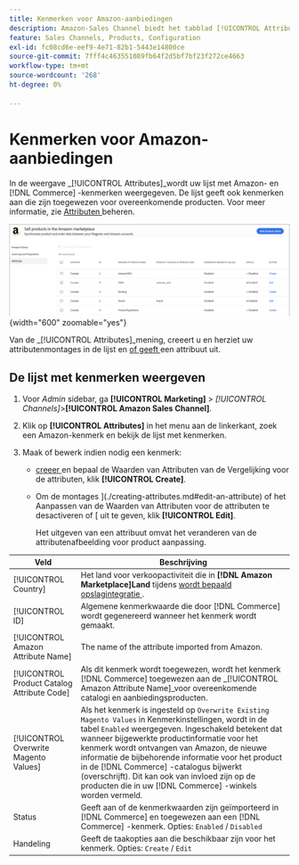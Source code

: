 ```yaml
---
title: Kenmerken voor Amazon-aanbiedingen
description: Amazon-Sales Channel biedt het tabblad [!UICONTROL Attributes] om de lijst met Amazon- en Commerce-kenmerken te controleren en na te gaan hoe deze worden toegewezen voor overeenkomende producten.
feature: Sales Channels, Products, Configuration
exl-id: fc08cd6e-eef9-4e71-82b1-5443e14800ce
source-git-commit: 7fff4c463551089fb64f2d5bf7bf23f272ce4663
workflow-type: tm+mt
source-wordcount: '268'
ht-degree: 0%

---
```


# Kenmerken voor Amazon-aanbiedingen

In de weergave _[!UICONTROL Attributes]_wordt uw lijst met Amazon- en [!DNL Commerce] -kenmerken weergegeven. De lijst geeft ook kenmerken aan die zijn toegewezen voor overeenkomende producten. Voor meer informatie, zie [ Attributen ](./managing-attributes.md) beheren.

![ mening van Attributen ](assets/amazon-attributes-view.png){width="600" zoomable="yes"}

Van de _[!UICONTROL Attributes]_mening, creeert u en herziet uw attributenmontages in de lijst en [ of geeft ](./creating-attributes.md) een attribuut uit.

## De lijst met kenmerken weergeven

1. Voor _Admin_ sidebar, ga **[!UICONTROL Marketing]** > _[!UICONTROL Channels]_>**[!UICONTROL Amazon Sales Channel]**.

1. Klik op **[!UICONTROL Attributes]** in het menu aan de linkerkant, zoek een Amazon-kenmerk en bekijk de lijst met kenmerken.

1. Maak of bewerk indien nodig een kenmerk:

   - [ creeer ](./creating-attributes.md#create-an-attribute) en bepaal de Waarden van Attributen van de Vergelijking voor de attributen, klik **[!UICONTROL Create]**.

   - Om de montages ](./creating-attributes.md#edit-an-attribute) of het Aanpassen van de Waarden van Attributen voor de attributen te desactiveren of [ uit te geven, klik **[!UICONTROL Edit]**.

     Het uitgeven van een attribuut omvat het veranderen van de attributenafbeelding voor product aanpassing.

| Veld | Beschrijving |
|---------------------------------------------|---------------------------------------------------------------------------------------------------------------------------------------------------------------------------------------------------------------------------------------------------------------------------------------------------------------------------------------------------------------------------------------------------------------------|
| [!UICONTROL Country] | Het land voor verkoopactiviteit die in **[!DNL Amazon Marketplace]Land** tijdens [ wordt bepaald opslagintegratie ](./store-integration.md). |
| [!UICONTROL ID] | Algemene kenmerkwaarde die door [!DNL Commerce] wordt gegenereerd wanneer het kenmerk wordt gemaakt. |
| [!UICONTROL Amazon Attribute Name] | The name of the attribute imported from Amazon. |
| [!UICONTROL Product Catalog Attribute Code] | Als dit kenmerk wordt toegewezen, wordt het kenmerk [!DNL Commerce] toegewezen aan de _[!UICONTROL Amazon Attribute Name]_voor overeenkomende catalogi en aanbiedingsproducten. |
| [!UICONTROL Overwrite Magento Values] | Als het kenmerk is ingesteld op `Overwrite Existing Magento Values` in Kenmerkinstellingen, wordt in de tabel `Enabled` weergegeven. Ingeschakeld betekent dat wanneer bijgewerkte productinformatie voor het kenmerk wordt ontvangen van Amazon, de nieuwe informatie de bijbehorende informatie voor het product in de [!DNL Commerce] -catalogus bijwerkt (overschrijft). Dit kan ook van invloed zijn op de producten die in uw [!DNL Commerce] -winkels worden vermeld. |
| Status | Geeft aan of de kenmerkwaarden zijn geïmporteerd in [!DNL Commerce] en toegewezen aan een [!DNL Commerce] -kenmerk. Opties: `Enabled` / `Disabled` |
| Handeling | Geeft de taakopties aan die beschikbaar zijn voor het kenmerk. Opties: `Create` / `Edit` |
